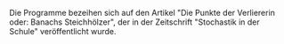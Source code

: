 Die Programme bezeihen sich auf den Artikel "Die Punkte der Verliererin oder: Banachs Steichhölzer",
der in der Zeitschrift "Stochastik in der Schule" veröffentlicht wurde.
